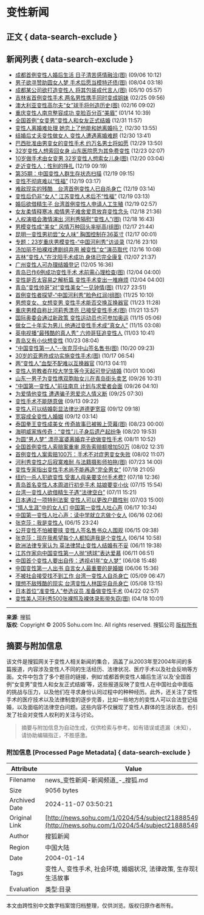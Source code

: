 # 变性新闻

## 正文 { data-search-exclude }


## 新闻列表 { data-search-exclude }

- [成都首例变性人婚后生活 日子清苦感情融洽(图)](https://news.sohu.com/20040906/n221896421.shtml) (09/06 10:12)
- [男子欲寻赞助圆女人梦 手术后愿当模特还债(图)](https://news.sohu.com/20040804/n221347014.shtml) (08/04 03:18)
- [成都某公司欲打造变性人 将其包装成代言人(图)](https://news.sohu.com/2004/05/10/57/news220065774.shtml) (05/10 05:57)
- [吉林省首例变性手术 两名男性携手同时变成姐妹](https://news.sohu.com/2004/02/25/55/news219195593.shtml) (02/25 09:56)
- [澳大利亚变性高尔夫“女”球手将创造历史(图)](https://news.sohu.com/2004/02/16/65/news219086597.shtml) (02/16 09:02)
- [重庆变性人南京整容成功 变脸百分百“美眉”](https://news.sohu.com/2004/01/14/80/news218518098.shtml) (01/14 10:39)
- [全国首例“女变男”变性人和女友正式结婚](https://news.sohu.com/2003/12/31/39/news217683996.shtml) (12/31 11:57)
- [变性人离婚难处理 她恋上了他能和她离婚吗？](https://news.sohu.com/2003/12/30/63/news217646388.shtml) (12/30 13:55)
- [结婚后丈夫变性做女人 变性人遭遇离婚难题](https://news.sohu.com/2003/12/30/10/news217641045.shtml) (12/30 13:41)
- [巴西批准由男变女的变性手术 约万名男士将如愿](https://news.sohu.com/2003/12/29/28/news217582813.shtml) (12/29 13:50)
- [32岁变性人想索回女身 山东医院愿为其免费变性](https://news.sohu.com/2003/12/23/27/news217292772.shtml) (12/23 02:07)
- [10岁做手术由女变男 32岁变性人想索女儿身(图)](https://news.sohu.com/2003/12/20/32/news217163292.shtml) (12/20 03:04)
- [走近变性人：性别的挣扎](https://women.sohu.com/2003/12/19/85/article217108596.shtml) (12/19 09:19)
- [第35期：中国变性人群生存状态扫描](https://women.sohu.com/6/1203/89/blank217108920.shtml) (12/19 09:15)
- [变性不彻底难以“性福”](https://women.sohu.com/2003/12/19/88/article217108823.shtml) (12/19 03:17)
- [难敌现实的残酷　台湾首例变性人已自杀身亡](https://women.sohu.com/2003/12/19/87/article217108769.shtml) (12/19 03:14)
- [变性后仍非“女人” 江苏变性人术后不“性福”](https://women.sohu.com/2003/12/19/87/article217108758.shtml) (12/19 03:13)
- [婚后欲借精生子 台湾首例变性人申请人工生殖](https://women.sohu.com/2003/12/19/85/article217108590.shtml) (12/19 02:57)
- [女友柔情释寒冰 痴情男子难舍爱意放弃变性念头](https://news.sohu.com/2003/12/18/15/news217101526.shtml) (12/18 21:36)
- [人权演唱会激情演出 河利秀犒慰“变性人”(图)](https://www.sohu.com) (12/18 16:43)
- [男模变性成“美女” 风情万种回头率挺高(组图)](https://news.sohu.com/2003/12/17/61/news217046111.shtml) (12/17 21:44)
- [昆明一变性男初尝“女人味” 胸围控制在36英寸](https://news.sohu.com/2003/12/17/96/news216999616.shtml) (12/17 00:01)
- [专题：23岁重庆男模变性-“中国河利秀”访谈录](https://women.sohu.com/7/1203/46/column216964618.shtml) (12/16 23:10)
- [汤加丽不拍裸戏遭剧组弃用 被变性“女”演员取代](https://yule.sohu.com/2003/12/16/11/article216961157.shtml) (12/16 10:08)
- [吉林“变性人”在沈阳手术成功 身体已完全康复](https://news.sohu.com/2003/12/07/85/news216598549.shtml) (12/07 21:37)
- [广州变性人可办理结婚登记](https://news.sohu.com/2003/12/05/50/news216525077.shtml) (12/05 16:36)
- [青岛已作6例成功变性手术 术前需心理检查(图)](https://news.sohu.com/2003/12/04/24/news216432436.shtml) (12/04 04:00)
- [变性是否太容易之解析篇 变性手术变出一堆麻烦](https://news.sohu.com/2003/12/04/24/news216432454.shtml) (12/04 04:00)
- [青岛“变性帅哥”对“变性美女”一见钟情(图)](https://news.sohu.com/2003/11/27/82/news216178212.shtml) (11/27 23:51)
- [首例变性者探望-“中国河利秀”脸色红润(组图)](https://yule.sohu.com/2003/11/25/84/article216028429.shtml) (11/25 10:10)
- [男想变女、女想变男 变性手术能否交换互换器官](https://news.sohu.com/2003/11/23/97/news215939773.shtml) (11/23 11:28)
- [重庆男模自称比河莉秀漂亮 已接受变性手术(图)](https://news.sohu.com/2003/11/21/50/news215875007.shtml) (11/21 13:57)
- [国际奥委会通过新政策 变性运动员也可参加奥运](https://sports.sohu.com/2003/11/15/01/news215610155.shtml) (11/15 05:06)
- [做女二十年实为男儿 他通过变性手术成“真女人”](https://news.sohu.com/2003/11/15/11/news215641110.shtml) (11/15 03:08)
- [英电视播“最残酷的真人秀” 六帅哥狂追变性人](https://news.sohu.com/2003/11/03/10:41) (11/03 10:41)
- [青岛又有小伙想变性](https://news.sohu.com/2003/10/23/08:04) (10/23 08:04)
- [“中国变性第一人”--张克莎中山签名售书(图)](https://news.sohu.com/2003/10/20/09:23) (10/20 09:23)
- [30岁的亚男昨成功实施变性手术(图)](https://news.sohu.com/2003/10/17/06:54) (10/17 06:54)
- [两“变性人”血型不配难以互换器官](https://news.sohu.com/2003/10/13/04:11) (10/13 04:11)
- [变性人劳教者在校大学生等今天起可登记结婚](https://learning.sohu.com/94/21/article213972194.shtml) (10/01 10:06)
- [山东一男子为变性携双胞胎女儿在青岛街头卖艺](https://news.sohu.com/2003/09/26/10:31) (09/26 10:31)
- [“中国第一变性人”前往南京 计划与求爱者会面](https://news.sohu.com/2003/09/26/04:10) (09/26 04:10)
- [为爱情他变性 遭遇骗子恩爱恋人情义断](https://news.sohu.com/2003/09/25/07:30) (09/25 07:30)
- [变性手术不能随意做](https://news.sohu.com/2003/09/13/09:22) (09/13 09:22)
- [变性人可以结婚彰显法律比道德更宽容](https://news.sohu.com/2003/09/12/09:18) (09/12 09:18)
- [宽容成全变性人婚姻](https://news.sohu.com/2003/09/12/03:14) (09/12 03:14)
- [泰国拳王变性成美女 传奇故事已被搬上荧幕(图)](https://news.sohu.com/2003/08/23/00:00) (08/23 00:00)
- [海明威家族传奇：“变性”儿子身后遗产起纷争](https://news.sohu.com/2003/08/20/19:53) (08/20 19:53)
- [为圆“男人梦” 漂亮富婆离婚弃子欲做变性手术](https://news.sohu.com/2003/08/11/10:52) (08/11 10:52)
- [全国首例变性人索赔案重审 原告索赔额增加50万](https://news.sohu.com/2003/08/02/12:31) (08/02 12:31)
- [首例变性人案索赔100万：手术不对症男变女失败](https://it.sohu.com/50/35/article211723550.shtml) (08/02 11:07)
- [河利秀变性之后寂寞难耐 与法籍摄影师拍拖(图)](https://yule.sohu.com/2003/07/23/14:00) (07/23 14:00)
- [变性专家指出变性手术尚不能再造“完全男女”](https://news.sohu.com/2003/07/18/21:05) (07/18 21:05)
- [纽约一杀人犯欲变性 受害人母亲要支付手术费?](https://news.sohu.com/2003/07/18/12:36) (07/18 12:36)
- [青岛首名变性人本周进行初步手术 姑娘要变小伙](https://news.sohu.com/2003/07/15/15:54) (07/15 15:54)
- [台湾一变性人欲借精生子遇“法律空白”](https://news.sohu.com/2003/07/11/15:21) (07/11 15:21)
- [日本通过一项特别法案 变性人可以更改户籍性别](https://news.sohu.com/2003/07/03/15:00) (07/03 15:00)
- [“情人生涯”中的女人们](https://life.sohu.com/81/18/article210151881.shtml) [中国第一变性人吐心声](https://life.sohu.com/03/94/article210149403.shtml) (06/17 10:34)
- [中国第一变性人吐心声：读中学就立志做个女人](https://news.sohu.com/2003/06/16/02:06) (06/16 02:06)
- [张克莎：我是变性人](https://news.sohu.com/2003/06/15/23:24) (06/15 23:24)
- [公开变性不怕被要挟 变性人签名售书众人围观](https://news.sohu.com/2003/06/15/09:38) (06/15 09:38)
- [张克莎：现在我希望每个人都知道我是个变性人](https://news.sohu.com/2003/06/14/10:58) (06/14 10:58)
- [欧洲法律专家认为 英法律禁止变性人结婚有不妥](https://news.sohu.com/2003/06/11/19:38) (06/11 19:38)
- [江苏作家向中国变性第一人抛“绣球”表达爱慕](https://news.sohu.com/2003/06/11/06:51) (06/11 06:51)
- [中国首个变性人要出自传：透视41年“女人梦”](https://news.sohu.com/2003/06/08/15:48) (06/08 15:48)
- [中国变性第一人出书 自言女人最重要的是婚姻](https://news.sohu.com/2003/06/06/15:36) (06/06 15:36)
- [不被社会接受找不到工作 台湾一变性人自杀身亡](https://news.sohu.com/2003/05/09/06:47) (05/09 06:47)
- [理想不敌残酷的现实 台湾变性人林国华自杀身亡](https://news.sohu.com/2003/05/08/13:15) (05/08 13:15)
- [日本首位“准变性人”参选议员 准备做变性手术](https://news.sohu.com/2003/04/22/02:57) (04/22 02:57)
- [变性美人河利秀500张裸照及裸体录影带失窃(图)](https://yule.sohu.com/2003/04/18/10:01) (04/18 10:01)

---

**来源**: 搜狐  
**版权**: Copyright © 2005 Sohu.com Inc. All rights reserved. 搜狐公司 [版权所有](https://www.sohu.com/about/copyright.html)

## 摘要与附加信息

<!-- tcd_abstract -->
该文件是搜狐网关于变性人相关新闻的集合，涵盖了从2003年至2004年间的多篇报道，内容涉及变性人不同的生活经历、法律状况、医疗手术以及社会反响等方面。文件中包含了多个题目的链接，例如‘成都首例变性人婚后生活’以及‘全国首例“女变男”变性人和女友正式结婚’等，这些报道反映了变性人在中国社会中面临的挑战与压力，以及他们在寻求身份认同过程中的种种经历。此外，还关注了变性手术的医疗技术以及法律制度的逐步完善，比如一些地方的变性人可以合法登记结婚，以及面临的法律空白问题。这些内容不仅展现了变性人群体的生活状态，也引发了社会对变性人权利的关注与讨论。
<!-- tcd_abstract_end -->

> 摘要与附加信息为自动生成，仅供检索与参考。如有错误或遗漏（未知），请协助编辑指正，不胜感激。

### 附加信息 [Processed Page Metadata] { data-search-exclude }

| Attribute       | Value                                  |
|-----------------|----------------------------------------|
| Filename        | news_变性新闻-新闻频道_-_搜狐.md                             |
| Size            | 9056 bytes                           |
| Archived Date   | 2024-11-07 03:50:21                             |
| Original Link   | [http://news.sohu.com/1/0204/54/subject218885496.shtml](http://news.sohu.com/1/0204/54/subject218885496.shtml)                       |
| Author          | 搜狐新闻                               |
| Region          | 中国大陆                               |
| Date            | 2004-01-14                                 |
| Tags            | 变性人, 变性手术, 社会环境, 婚姻状况, 法律政策, 生存现状, 报道, 生活故事                                 |
| Evaluation            | 类型:目录                                 |
<!-- tcd_table_end -->

本文由跨性别中文数字档案馆归档整理，仅供浏览。版权归原作者所有。
